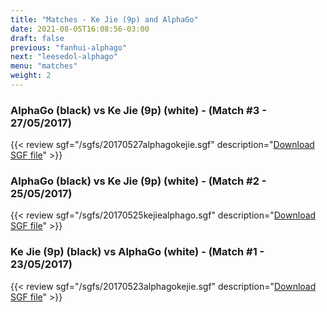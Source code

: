 ```yaml
---
title: "Matches - Ke Jie (9p) and AlphaGo"
date: 2021-08-05T16:08:56-03:00
draft: false
previous: "fanhui-alphago"
next: "leesedol-alphago"
menu: "matches"
weight: 2
---
```


### AlphaGo (black) vs Ke Jie (9p) (white) - (Match #3 - 27/05/2017)

{{< review sgf="/sgfs/20170527alphagokejie.sgf" description="<a href='/sgfs/20170527alphagokejie.sgf'>Download SGF file</a>" >}}

### AlphaGo (black) vs Ke Jie (9p) (white) - (Match #2 - 25/05/2017)

{{< review sgf="/sgfs/20170525kejiealphago.sgf" description="<a href='/sgfs/20170525kejiealphago.sgf'>Download SGF file</a>" >}}

### Ke Jie (9p) (black) vs AlphaGo (white) - (Match #1 - 23/05/2017)

{{< review sgf="/sgfs/20170523alphagokejie.sgf" description="<a href='/sgfs/20170523alphagokejie.sgf'>Download SGF file</a>" >}}
